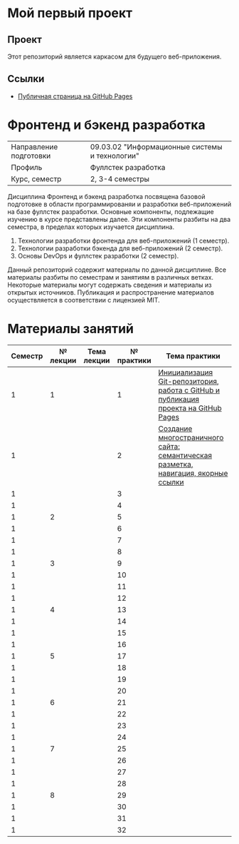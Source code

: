 # Мой первый проект

## Проект
Этот репозиторий является каркасом для будущего веб-приложения.

## Ссылки
- [Публичная страница на GitHub Pages](https://github.com/hasdhwhf21/First_project)

# Фронтенд и бэкенд разработка
|||
|---|---|
|Направление подготовки|09.03.02 "Информационные системы и технологии"|
|Профиль|Фуллстек разработка|
|Курс, семестр|2, 3-4 семестры|

Дисциплина Фронтенд и бэкенд разработка посвящена базовой подготовке в области программированяи и разработки веб-приложений на базе фуллстек разработки. Основные компоненты, подлежащие изучению в курсе представлены далее. Эти компоненты разбиты на два семестра, в пределах которых изучается дисциплина. 
1. Технологии разработки фронтенда для веб-приложений (1 семестр).
2. Технологии разработки бэкенда для веб-приложений (2 семестр).
3. Основы DevOps и фуллстек разработки (2 семестр).

Данный репозиторий содержит материалы по данной дисциплине. Все материалы разбиты по семестрам и занятиям в различных ветках. Некоторые материалы могут содержать сведения и материалы из открытых источников. Публикация и распространение материалов осуществляется в соответствии с лицензией MIT.

# Материалы занятий

|Семестр|№ лекции|Тема лекции|№ практики|Тема практики|
|---|---|---|---|---|
|1|1||1|[Инициализация Git-репозитория, работа с GitHub и публикация проекта на GitHub Pages](https://github.com/astafiev-rustam/frontend-and-backend-development/tree/Practice-1-1)|
|1|||2|[Создание многостраничного сайта: семантическая разметка, навигация, якорные ссылки](https://github.com/astafiev-rustam/frontend-and-backend-development/tree/Practice-1-2)|
|1|||3|[](https://github.com/astafiev-rustam/frontend-and-backend-development/tree/Practice-1-3)|
|1|||4|[](https://github.com/astafiev-rustam/frontend-and-backend-development/tree/Practice-1-4)|
|1|2||5|[](https://github.com/astafiev-rustam/frontend-and-backend-development/tree/Practice-1-5)|
|1|||6|[](https://github.com/astafiev-rustam/frontend-and-backend-development/tree/Practice-1-6)|
|1|||7|[](https://github.com/astafiev-rustam/frontend-and-backend-development/tree/Practice-1-7)|
|1|||8|[](https://github.com/astafiev-rustam/frontend-and-backend-development/tree/Practice-1-8)|
|1|3||9|[](https://github.com/astafiev-rustam/frontend-and-backend-development/tree/Practice-1-9)|
|1|||10|[](https://github.com/astafiev-rustam/frontend-and-backend-development/tree/Practice-1-10)|
|1|||11|[](https://github.com/astafiev-rustam/frontend-and-backend-development/tree/Practice-1-11)|
|1|||12|[](https://github.com/astafiev-rustam/frontend-and-backend-development/tree/Practice-1-12)|
|1|4||13|[](https://github.com/astafiev-rustam/frontend-and-backend-development/tree/Practice-1-13)|
|1|||14|[](https://github.com/astafiev-rustam/frontend-and-backend-development/tree/Practice-1-14)|
|1|||15|[](https://github.com/astafiev-rustam/frontend-and-backend-development/tree/Practice-1-15)|
|1|||16|[](https://github.com/astafiev-rustam/frontend-and-backend-development/tree/Practice-1-16)|
|1|5||17|[](https://github.com/astafiev-rustam/frontend-and-backend-development/tree/Practice-1-17)|
|1|||18|[](https://github.com/astafiev-rustam/frontend-and-backend-development/tree/Practice-1-18)|
|1|||19|[](https://github.com/astafiev-rustam/frontend-and-backend-development/tree/Practice-1-19)|
|1|||20|[](https://github.com/astafiev-rustam/frontend-and-backend-development/tree/Practice-1-20)|
|1|6||21|[](https://github.com/astafiev-rustam/frontend-and-backend-development/tree/Practice-1-21)|
|1|||22|[](https://github.com/astafiev-rustam/frontend-and-backend-development/tree/Practice-1-22)|
|1|||23|[](https://github.com/astafiev-rustam/frontend-and-backend-development/tree/Practice-1-23)|
|1|||24|[](https://github.com/astafiev-rustam/frontend-and-backend-development/tree/Practice-1-24)|
|1|7||25|[](https://github.com/astafiev-rustam/frontend-and-backend-development/tree/Practice-1-25)|
|1|||26|[](https://github.com/astafiev-rustam/frontend-and-backend-development/tree/Practice-1-26)|
|1|||27|[](https://github.com/astafiev-rustam/frontend-and-backend-development/tree/Practice-1-27)|
|1|||28|[](https://github.com/astafiev-rustam/frontend-and-backend-development/tree/Practice-1-28)|
|1|8||29|[](https://github.com/astafiev-rustam/frontend-and-backend-development/tree/Practice-1-29)|
|1|||30|[](https://github.com/astafiev-rustam/frontend-and-backend-development/tree/Practice-1-30)|
|1|||31|[](https://github.com/astafiev-rustam/frontend-and-backend-development/tree/Practice-1-31)|
|1|||32|[](https://github.com/astafiev-rustam/frontend-and-backend-development/tree/Practice-1-32)|

